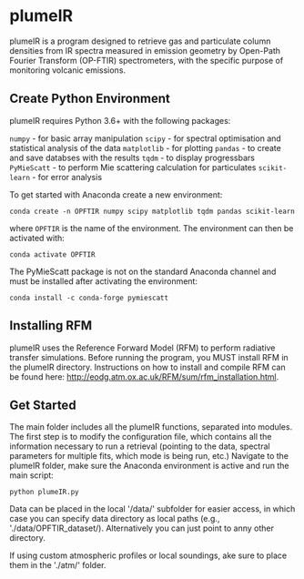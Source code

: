 # plumeIR

plumeIR is a program designed to retrieve gas and particulate column densities from IR spectra measured in emission geometry by Open-Path Fourier Transform (OP-FTIR) spectrometers, with the specific purpose of monitoring volcanic emissions.

## Create Python Environment
plumeIR requires Python 3.6+ with the following packages:

`numpy`         - for basic array manipulation
`scipy`         - for spectral optimisation and statistical analysis of the data
`matplotlib`    - for plotting
`pandas`        - to create and save databses with the results
`tqdm`          - to display progressbars
`PyMieScatt`    - to perform Mie scattering calculation for particulates
`scikit-learn`  - for error analysis 

To get started with Anaconda create a new environment:

```
conda create -n OPFTIR numpy scipy matplotlib tqdm pandas scikit-learn
```

where `OPFTIR` is the name of the environment. The environment can then be activated with:

```
conda activate OPFTIR
```

The PyMieScatt package is not on the standard Anaconda channel and must be installed after activating the environment:

```
conda install -c conda-forge pymiescatt
```
## Installing RFM
plumeIR uses the Reference Forward Model (RFM) to perform radiative transfer simulations. Before running the program, you MUST install RFM in the plumeIR directory. Instructions on how to install and compile RFM can be found here: http://eodg.atm.ox.ac.uk/RFM/sum/rfm_installation.html. 

## Get Started

The main folder includes all the plumeIR functions, separated into modules. The first step is to modify the configuration file, which contains all the information necessary to run a retrieval (pointing to the data, spectral parameters for multiple fits, which mode is being run, etc.) 
Navigate to the plumeIR folder, make sure the Anaconda environment is active and run the main script: 

```
python plumeIR.py
```

Data can be placed in the local '/data/' subfolder for easier access, in which case you can specify data directory as local paths (e.g., './data/OPFTIR_dataset/). Alternatively you can just point to anny other directory. 

If using custom atmospheric profiles or local soundings,  ake sure to place them in the './atm/' folder.

